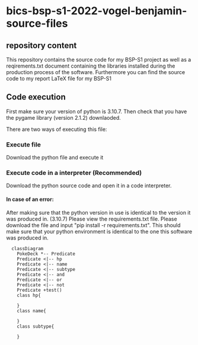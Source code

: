 # bics-bsp-s1-2022-vogel-benjamin-source-files

## repository content
This repository contains the source code for my BSP-S1 project as well as a reqirements.txt document containing the libraries installed during the production process of the software. 
Furthermore you can find the source code to my report LaTeX file for my BSP-S1

## Code execution
First make sure your version of python is 3.10.7.
Then check that you have the pygame library (version 2.1.2) downlaoded.

There are two ways of executing this file:
### Execute file
Download the python file and execute it

### Execute code in a interpreter (Recommended)
Download the python source code and open it in a code interpreter.

#### In case of an error:
After making sure that the python version in use is identical to the version it was produced in. (3.10.7)
Please view the requirements.txt file. Please download the file and input "pip install -r requirements.txt". This should make sure that your python environment is identical to the one this software was produced in.

```mermaid
  classDiagram
    PokeDeck *-- Predicate
    Predicate <|-- hp
    Predicate <|-- name
    Predicate <|-- subtype
    Predicate <|-- and
    Predicate <|-- or
    Predicate <|-- not
    Predicate +test()
    class hp{

    }
    class name{

    }
    class subtype{

    }
```
